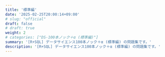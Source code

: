 ```yaml
---
title: '標準編'
date: '2025-02-25T20:00:14+09:00'
# slug: "official"
draft: false
# draft: true
weight: 2
# categories: ["DS-100本ノック＋α (標準編)"]
summary: '[R+SQL] データサイエンス100本ノック＋α (標準編) の問題集です。'
description: '[R+SQL] データサイエンス100本ノック＋α (標準編) の問題集です。'
---
```

